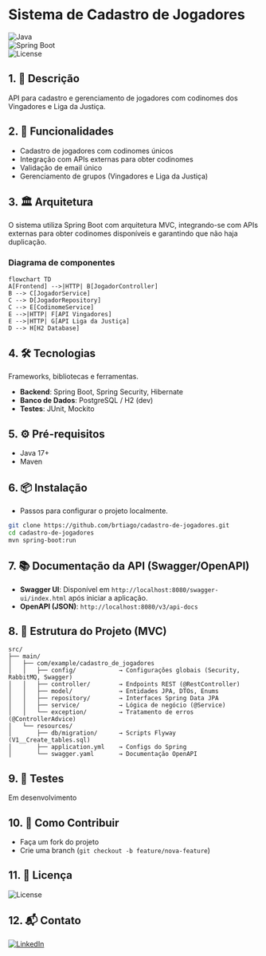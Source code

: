 # Sistema de Cadastro de Jogadores
![Java](https://img.shields.io/badge/Java-17-blue)  
![Spring Boot](https://img.shields.io/badge/Spring%20Boot-3.x-green)  
![License](https://img.shields.io/badge/license-MIT-orange)

## 1. 📝 Descrição
API para cadastro e gerenciamento de jogadores com codinomes dos Vingadores e Liga da Justiça.


## 2. 🚀 Funcionalidades
* Cadastro de jogadores com codinomes únicos
* Integração com APIs externas para obter codinomes
* Validação de email único
* Gerenciamento de grupos (Vingadores e Liga da Justiça)

## 3. 🏛️ Arquitetura

O sistema utiliza Spring Boot com arquitetura MVC, integrando-se com APIs externas para obter codinomes 
disponíveis e garantindo que não haja duplicação.

### Diagrama de componentes

```mermaid
flowchart TD
A[Frontend] -->|HTTP| B[JogadorController]
B --> C[JogadorService]
C --> D[JogadorRepository]
C --> E[CodinomeService]
E -->|HTTP| F[API Vingadores]
E -->|HTTP| G[API Liga da Justiça]
D --> H[H2 Database]
```


## 4. 🛠️ Tecnologias

Frameworks, bibliotecas e ferramentas.

- **Backend**: Spring Boot, Spring Security, Hibernate
- **Banco de Dados**: PostgreSQL / H2 (dev)
- **Testes**: JUnit, Mockito

## 5. ⚙️ Pré-requisitos

* Java 17+
* Maven

## 6. 📦 Instalação
* Passos para configurar o projeto localmente.
```bash
git clone https://github.com/brtiago/cadastro-de-jogadores.git  
cd cadastro-de-jogadores  
mvn spring-boot:run
```

## 7. 📚 Documentação da API (Swagger/OpenAPI)
- **Swagger UI**: Disponível em `http://localhost:8080/swagger-ui/index.html` após iniciar a aplicação.
- **OpenAPI (JSON)**: `http://localhost:8080/v3/api-docs`

## 8. 📂 Estrutura do Projeto (MVC)

``` plaintext
src/
├── main/
│   ├── com/example/cadastro_de_jogadores
│   │   ├── config/            → Configurações globais (Security, RabbitMQ, Swagger)
│   │   ├── controller/        → Endpoints REST (@RestController)
│   │   ├── model/             → Entidades JPA, DTOs, Enums
│   │   ├── repository/        → Interfaces Spring Data JPA
│   │   ├── service/           → Lógica de negócio (@Service)
│   │   └── exception/         → Tratamento de erros (@ControllerAdvice)
│   └── resources/
│       ├── db/migration/      → Scripts Flyway (V1__Create_tables.sql)
│       ├── application.yml    → Configs do Spring
│       └── swagger.yaml       → Documentação OpenAPI
```

## 9. 🧪 Testes
Em desenvolvimento

## 10. 🤝 Como Contribuir
* Faça um fork do projeto
* Crie uma branch (`git checkout -b feature/nova-feature`)

## 11. 📄 Licença
![License](https://img.shields.io/badge/license-MIT-orange)

## 12. 📬 Contato
[![LinkedIn](https://img.shields.io/badge/LinkedIn-0077B5?style=for-the-badge&logo=linkedin&logoColor=white)](https://www.linkedin.com/in/tgribeiro/)
